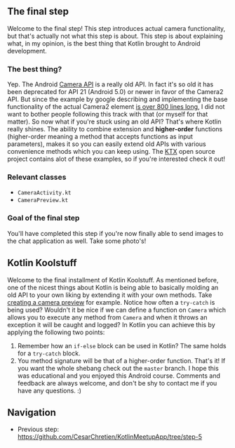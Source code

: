 ## The final step
Welcome to the final step! This step introduces actual camera functionality, but that's actually not what this step is about. This step is about explaining what, in my opinion, is the best thing that Kotlin brought to Android development.

### The best thing?
Yep. The Android [Camera API](https://developer.android.com/guide/topics/media/camera.html) is a really old API. In fact it's so old it has been deprecated for API 21 (Android 5.0) or newer in favor of the Camera2 API. But since the example by google describing and implementing the base functionality of the actual Camera2 element [is over 800 lines long](https://github.com/googlesamples/android-Camera2Basic/blob/master/kotlinApp/Application/src/main/java/com/example/android/camera2basic/Camera2BasicFragment.kt), I did not want to bother people following this track with that (or myself for that matter).
So now what if you're stuck using an old API? That's where Kotlin really shines. The ability to combine extension and **higher-order** functions (higher-order meaning a method that accepts functions as input parameters), makes it so you can easily extend old APIs with various convenience methods which you can keep using. The [KTX](https://github.com/android/android-ktx) open source project contains alot of these examples, so if you're interested check it out!

### Relevant classes
* `CameraActivity.kt`
* `CameraPreview.kt`

### Goal of the final step
You'll have completed this step if you're now finally able to send images to the chat application as well. Take some photo's!

## Kotlin Koolstuff
Welcome to the final installment of Kotlin Koolstuff. As mentioned before, one of the nicest things about Kotlin is being able to basically molding an old API to your own liking by extending it with your own methods. Take [creating a camera preview](https://developer.android.com/guide/topics/media/camera.html#camera-preview) for example. Notice how often a `try-catch` is being used? Wouldn't it be nice if we can define a function on `Camera` which allows you to execute any method from `Camera` and when it throws an exception it will be caught and logged? In Kotlin you can achieve this by applying the following two points:
1. Remember how an `if-else` block can be used in Kotlin? The same holds for a `try-catch` block.
2. You method signature will be that of a higher-order function.
That's it! If you want the whole shebang check out the `master` branch. I hope this was educational and you enjoyed this Android course. Comments and feedback are always welcome, and don't be shy to contact me if you have any questions. :)

## Navigation
* Previous step: https://github.com/CesarChretien/KotlinMeetupApp/tree/step-5

